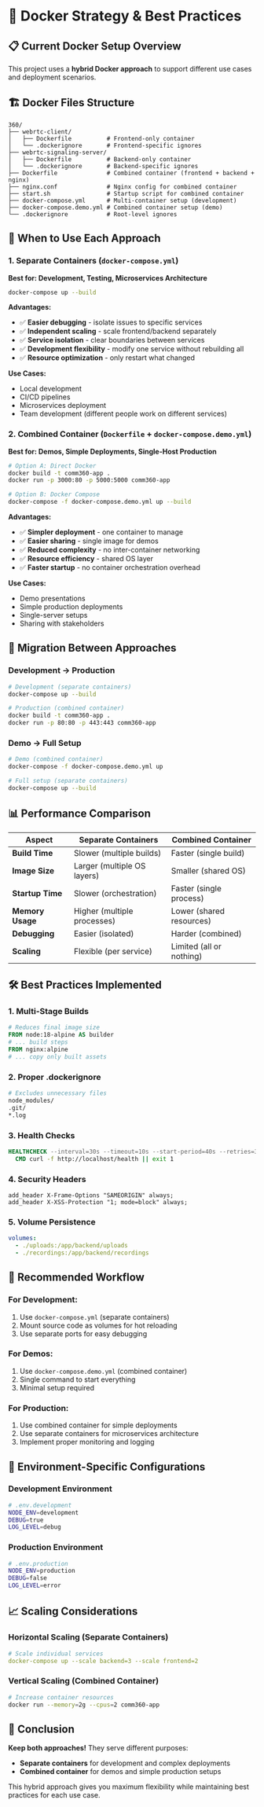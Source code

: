 # 🐳 Docker Strategy & Best Practices

## 📋 **Current Docker Setup Overview**

This project uses a **hybrid Docker approach** to support different use cases and deployment scenarios.

## 🏗️ **Docker Files Structure**

```
360/
├── webrtc-client/
│   ├── Dockerfile          # Frontend-only container
│   └── .dockerignore       # Frontend-specific ignores
├── webrtc-signaling-server/
│   ├── Dockerfile          # Backend-only container
│   └── .dockerignore       # Backend-specific ignores
├── Dockerfile              # Combined container (frontend + backend + nginx)
├── nginx.conf              # Nginx config for combined container
├── start.sh                # Startup script for combined container
├── docker-compose.yml      # Multi-container setup (development)
├── docker-compose.demo.yml # Combined container setup (demo)
└── .dockerignore           # Root-level ignores
```

## 🎯 **When to Use Each Approach**

### **1. Separate Containers (`docker-compose.yml`)**
**Best for: Development, Testing, Microservices Architecture**

```bash
docker-compose up --build
```

**Advantages:**
- ✅ **Easier debugging** - isolate issues to specific services
- ✅ **Independent scaling** - scale frontend/backend separately
- ✅ **Service isolation** - clear boundaries between services
- ✅ **Development flexibility** - modify one service without rebuilding all
- ✅ **Resource optimization** - only restart what changed

**Use Cases:**
- Local development
- CI/CD pipelines
- Microservices deployment
- Team development (different people work on different services)

### **2. Combined Container (`Dockerfile` + `docker-compose.demo.yml`)**
**Best for: Demos, Simple Deployments, Single-Host Production**

```bash
# Option A: Direct Docker
docker build -t comm360-app .
docker run -p 3000:80 -p 5000:5000 comm360-app

# Option B: Docker Compose
docker-compose -f docker-compose.demo.yml up --build
```

**Advantages:**
- ✅ **Simpler deployment** - one container to manage
- ✅ **Easier sharing** - single image for demos
- ✅ **Reduced complexity** - no inter-container networking
- ✅ **Resource efficiency** - shared OS layer
- ✅ **Faster startup** - no container orchestration overhead

**Use Cases:**
- Demo presentations
- Simple production deployments
- Single-server setups
- Sharing with stakeholders

## 🔄 **Migration Between Approaches**

### **Development → Production**
```bash
# Development (separate containers)
docker-compose up --build

# Production (combined container)
docker build -t comm360-app .
docker run -p 80:80 -p 443:443 comm360-app
```

### **Demo → Full Setup**
```bash
# Demo (combined container)
docker-compose -f docker-compose.demo.yml up

# Full setup (separate containers)
docker-compose up --build
```

## 📊 **Performance Comparison**

| Aspect | Separate Containers | Combined Container |
|--------|-------------------|-------------------|
| **Build Time** | Slower (multiple builds) | Faster (single build) |
| **Image Size** | Larger (multiple OS layers) | Smaller (shared OS) |
| **Startup Time** | Slower (orchestration) | Faster (single process) |
| **Memory Usage** | Higher (multiple processes) | Lower (shared resources) |
| **Debugging** | Easier (isolated) | Harder (combined) |
| **Scaling** | Flexible (per service) | Limited (all or nothing) |

## 🛠️ **Best Practices Implemented**

### **1. Multi-Stage Builds**
```dockerfile
# Reduces final image size
FROM node:18-alpine AS builder
# ... build steps
FROM nginx:alpine
# ... copy only built assets
```

### **2. Proper .dockerignore**
```dockerfile
# Excludes unnecessary files
node_modules/
.git/
*.log
```

### **3. Health Checks**
```dockerfile
HEALTHCHECK --interval=30s --timeout=10s --start-period=40s --retries=3 \
  CMD curl -f http://localhost/health || exit 1
```

### **4. Security Headers**
```nginx
add_header X-Frame-Options "SAMEORIGIN" always;
add_header X-XSS-Protection "1; mode=block" always;
```

### **5. Volume Persistence**
```yaml
volumes:
  - ./uploads:/app/backend/uploads
  - ./recordings:/app/backend/recordings
```

## 🚀 **Recommended Workflow**

### **For Development:**
1. Use `docker-compose.yml` (separate containers)
2. Mount source code as volumes for hot reloading
3. Use separate ports for easy debugging

### **For Demos:**
1. Use `docker-compose.demo.yml` (combined container)
2. Single command to start everything
3. Minimal setup required

### **For Production:**
1. Use combined container for simple deployments
2. Use separate containers for microservices architecture
3. Implement proper monitoring and logging

## 🔧 **Environment-Specific Configurations**

### **Development Environment**
```bash
# .env.development
NODE_ENV=development
DEBUG=true
LOG_LEVEL=debug
```

### **Production Environment**
```bash
# .env.production
NODE_ENV=production
DEBUG=false
LOG_LEVEL=error
```

## 📈 **Scaling Considerations**

### **Horizontal Scaling (Separate Containers)**
```yaml
# Scale individual services
docker-compose up --scale backend=3 --scale frontend=2
```

### **Vertical Scaling (Combined Container)**
```bash
# Increase container resources
docker run --memory=2g --cpus=2 comm360-app
```

## 🎯 **Conclusion**

**Keep both approaches!** They serve different purposes:

- **Separate containers** for development and complex deployments
- **Combined container** for demos and simple production setups

This hybrid approach gives you maximum flexibility while maintaining best practices for each use case. 